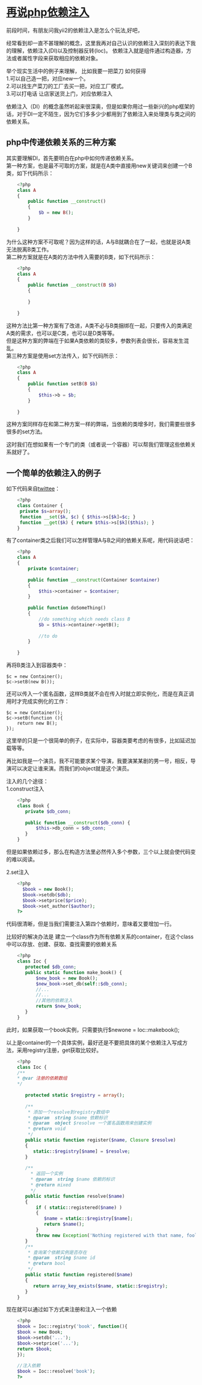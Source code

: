 # [再说php依赖注入][0]

前段时间，有朋友问我yii2的依赖注入是怎么个玩法,好吧，

经常看到却一直不甚理解的概念，这里我再对自己认识的依赖注入深刻的表达下我的理解，依赖注入(DI)以及控制器反转(Ioc)。 依赖注入就是组件通过构造器，方法或者属性字段来获取相应的依赖对象。

举个现实生活中的例子来理解， 比如我要一把菜刀 如何获得  
1.可以自己造一把，对应new一个。  
2.可以找生产菜刀的工厂去买一把，对应工厂模式。  
3.可以打电话 让店家送货上门，对应依赖注入

依赖注入（DI）的概念虽然听起来很深奥，但是如果你用过一些新兴的php框架的话，对于DI一定不陌生，因为它们多多少少都用到了依赖注入来处理类与类之间的依赖关系。

## php中传递依赖关系的三种方案

其实要理解DI，首先要明白在php中如何传递依赖关系。   
第一种方案，也是最不可取的方案，就是在A类中直接用new关键词来创建一个B类，如下代码所示：

```php
    <?php
    class A
    {
        public function __construct()
        {
            $b = new B();
        }
    
    }
```

为什么这种方案不可取呢？因为这样的话，A与B就耦合在了一起，也就是说A类无法脱离B类工作。   
第二种方案就是在A类的方法中传入需要的B类，如下代码所示：

```php
    <?php
    class A
    {
        public function __construct(B $b)
        {
    
        }
    
    }
```

这种方法比第一种方案有了改进，A类不必与B类捆绑在一起，只要传入的类满足A类的需求，也可以是C类，也可以是D类等等。   
但是这种方案的弊端在于如果A类依赖的类较多，参数列表会很长，容易发生混乱。   
第三种方案是使用set方法传入，如下代码所示：

```php
    <?php
    class A
    {
        public function setB(B $b)
        {
            $this->b = $b;
        }
    
    }
```

这种方案同样存在和第二种方案一样的弊端，当依赖的类增多时，我们需要些很多很多的set方法。

这时我们在想如果有一个专门的类（或者说一个容器）可以帮我们管理这些依赖关系就好了。

## 一个简单的依赖注入的例子

如下代码来自[twittee][1]：

```php
    <?php
    class Container {
     private $s=array();
     function __set($k, $c) { $this->s[$k]=$c; }
     function __get($k) { return $this->s[$k]($this); }
    }
```

有了container类之后我们可以怎样管理A与B之间的依赖关系呢，用代码说话吧：
 
```php
    <?php
    class A
    {
        private $container;
    
        public function __construct(Container $container)
        {
            $this->container = $container;
        }
    
        public function doSomeThing()
        {
            //do something which needs class B
            $b = $this->container->getB();
    
            //to do 
        }
    
    }
```

再将B类注入到容器类中：

    $c = new Container();
    $c->setB(new B());

还可以传入一个匿名函数，这样B类就不会在传入时就立即实例化，而是在真正调用时才完成实例化的工作：

    $c = new Container();
    $c->setB(function (){
        return new B();
    });

这里举的只是一个很简单的例子，在实际中，容器类要考虑的有很多，比如延迟加载等等。

再比如我是一个演员，我不可能要求某个导演，我要演某某剧的男一号，相反，导演可以决定让谁来演。而我们的object就是这个演员。

注入的几个途径：  
1.construct注入

```php
    <?php
    class Book {
       private $db_conn;
     
       public function __construct($db_conn) {
           $this->db_conn = $db_conn;
       }
    }
```

但是如果依赖过多，那么在构造方法里必然传入多个参数，三个以上就会使代码变的难以阅读。

2.set注入

```php
    <?php
      $book = new Book();
      $book->setdb($db);
      $book->setprice($price);
      $book->set_author($author);
    ?>
```

代码很清晰，但是当我们需要注入第四个依赖时，意味着又要增加一行。

比较好的解决办法是 建立一个class作为所有依赖关系的container，在这个class中可以存放、创建、获取、查找需要的依赖关系
 
```php
    <?php
    class Ioc {
       protected $db_conn;
       public static function make_book() {
           $new_book = new Book();
           $new_book->set_db(self::$db_conn);
           //...
           //...
           //其他的依赖注入
           return $new_book;
       }
    }
```

此时，如果获取一个book实例，只需要执行$newone = Ioc::makebook();

以上是container的一个具体实例，最好还是不要把具体的某个依赖注入写成方法，采用registry注册，get获取比较好。

```php
    <?php
    class Ioc {
    /**
    * @var 注册的依赖数组
    */
     
       protected static $registry = array();
     
       /**
        * 添加一个resolve到registry数组中
        * @param  string $name 依赖标识
        * @param  object $resolve 一个匿名函数用来创建实例
        * @return void
        */
       public static function register($name, Closure $resolve)
       {
          static::$registry[$name] = $resolve;
       }
     
       /**
         * 返回一个实例
         * @param  string $name 依赖的标识
         * @return mixed
         */
       public static function resolve($name)
       {
           if ( static::registered($name) )
           {
              $name = static::$registry[$name];
              return $name();
           }
           throw new Exception('Nothing registered with that name, fool.');
       }
       /**
        * 查询某个依赖实例是否存在
        * @param  string $name id
        * @return bool 
        */
       public static function registered($name)
       {
          return array_key_exists($name, static::$registry);
       }
    }
```

现在就可以通过如下方式来注册和注入一个依赖

```php
    <?php
    $book = Ioc::registry('book', function(){
    $book = new Book;
    $book->setdb('...');
    $book->setprice('...');
    return $book;
    });
     
    //注入依赖
    $book = Ioc::resolve('book');
    ?>
```

[0]: http://www.cnblogs.com/phpper/p/6716448.html
[1]: https://github.com/fabpot/twittee